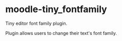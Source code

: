 # moodle-tiny_fontfamily
Tiny editor font family plugin.

Plugin allows users to change their text's font family.
